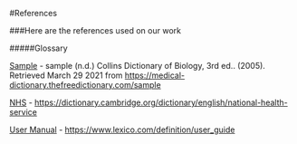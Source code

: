#References

###Here are the references used on our work

#####Glossary

[Sample](Glossary.md) - sample (n.d.) Collins Dictionary of Biology, 3rd ed.. (2005). Retrieved March 29 2021 from https://medical-dictionary.thefreedictionary.com/sample

[NHS](Glossary.md) - https://dictionary.cambridge.org/dictionary/english/national-health-service

[User Manual](Glossary.md) - https://www.lexico.com/definition/user_guide